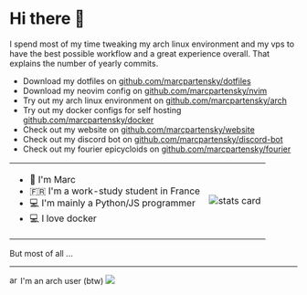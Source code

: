 # Hi there 👋

<table align="center">
    <tr>
        <td align="left">
             <ul>
                <li>👨 I'm Marc</li>
                <li>🇫🇷 I'm a work-study student in France</li>
                <li>💻 I'm mainly a Python/JS programmer</li>
                <li>💻 I love docker</li>
            </ul>
        </td>
        <td align="center">
            <img src="https://github-readme-stats.vercel.app/api?username=marcpartensky&count_private=true&show_icons=true&hide=stars" alt="stats card">
        </td>
        <p>I spend most of my time tweaking my arch linux environment and my vps to have the best possible workflow and a great experience overall.
        That explains the number of yearly commits.</p>
        <ul>
            <li>Download my dotfiles on <a href="https://github.com/marcpartensky/dotfiles">github.com/marcpartensky/dotfiles</a></li>
            <li>Download my neovim config on <a href="https://github.com/marcpartensky/nvim">github.com/marcpartensky/nvim</a></li>
            <li>Try out my arch linux environment on <a href="https://github.com/marcpartensky/arch">github.com/marcpartensky/arch</a></li>
            <li>Try out my docker configs for self hosting <a href="https://github.com/marcpartensky/docker">github.com/marcpartensky/docker</a></li>
            <li>Check out my website on <a href="https://github.com/marcpartensky/website">github.com/marcpartensky/website</a></li>
            <li>Check out my discord bot on <a href="https://github.com/marcpartensky/discord-bot">github.com/marcpartensky/discord-bot</a></li>
            <li>Check out my fourier epicycloids on <a href="https://github.com/marcpartensky/fourier">github.com/marcpartensky/fourier</a></li>
        </ul>
    </tr>
</table>
But most of all ...
<hr>
<a href="https://emoji.gg/emoji/4744_arch"><img src="https://cdn3.emoji.gg/emojis/4744_arch.png" width="15" height="15" alt="arch"></a> I'm an arch user (btw)
<img src="https://cdn.discordapp.com/attachments/809914059981586462/1020398949812674631/unknown.png"></img>



<!--
| ![Valentin's GitHub stats][stats_card_link] | ![Top Languages][languages_card_link] |
| ------------- | ------------- |
-->
<!--
Common Options:
    - title_color - Card's title color (hex color)
    - text_color - Body text color (hex color)
    - icon_color - Icons color if available (hex color)
    - border_color - Card's border color (hex color). (Does not apply when hide_border is enabled)
    - bg_color - Card's background color (hex color) or a gradient in the form of angle,start,end
    - hide_border - Hides the card's border (boolean)
    - theme - name of the theme, choose from all available themes (https://github.com/anuraghazra/github-readme-stats/blob/master/themes/README.md)
    - cache_seconds - set the cache header manually (min: 1800, max: 86400)
    - locale - set the language in the card (e.g. cn, de, es, etc.)
    - border_radius - Corner rounding on the card_

Stats Card Options:
    - hide - Hides the specified items from stats (stars,commits,prs,issues,contribs,..)
    - hide_title - (boolean)
    - hide_rank - (boolean) hides the rank and automatically resizes the card width
    - show_icons - (boolean)
    - include_all_commits - Count total commits instead of just the current year commits (boolean)
    - count_private - Count private commits (boolean)
    - line_height - Sets the line-height between text (number)
    - custom_title - Sets a custom title for the card
    - disable_animations - Disables all animations in the card (boolean)

Language Card Options:
    - hide - Hide the languages specified from the card (Comma-separated values)
    - hide_title - (boolean)
    - layout - Switch between two available layouts default & compact
    - card_width - Set the card's width manually (number)
    - langs_count - Show more languages on the card, between 1-10, defaults to 5 (number)
    - exclude_repo - Exclude specified repositories (Comma-separated values)
    - custom_title - Sets a custom title for the card

Repo Card Options:
    - show_owner - Show the repo's owner name (boolean)
-->

[stats_card_link]: https://github-readme-stats.vercel.app/api?username=marcpartensky&count_private=true&show_icons=true&hide=stars
[languages_card_link]: https://github-readme-stats.vercel.app/api/top-langs?username=marcpartensky&layout=compact&langs_count=6
[pin_card_link]: https://github-readme-stats.vercel.app/api/pin/?username=marcpartensky&repo=.dotfiles

